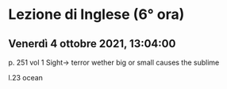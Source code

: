 #  Lezione di Inglese (6° ora)
## Venerdì 4 ottobre 2021, 13:04:00

p. 251 vol 1
Sight$\to$ terror
wether big or small causes the sublime

l.23 ocean
<!--stackedit_data:
eyJoaXN0b3J5IjpbLTE3MDQwMjc4MThdfQ==
-->